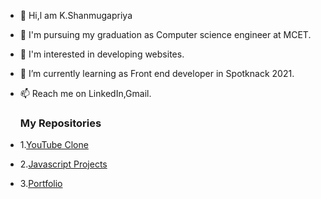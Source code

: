  - 👋 Hi,l am K.Shanmugapriya
 - 👀 I'm pursuing my graduation as Computer science engineer at MCET.
 - 🤗 I'm interested in developing websites.
 - 🌱 I’m currently learning as Front end developer in Spotknack 2021.
 - 📫 Reach me on LinkedIn,Gmail.

   <h3>My Repositories</h3>
 - 1.<a href="https://github.com/K-Shanmugapriya/youtube-clone" class="btn">YouTube Clone</a><br>
 - 2.<a href="https://github.com/K-Shanmugapriya/youtube-clone/tree/master/javascript_projects" class="btn">Javascript Projects</a><br>
 - 3.<a href="https://github.com/K-Shanmugapriya/portfolio" class="btn">Portfolio</a>


